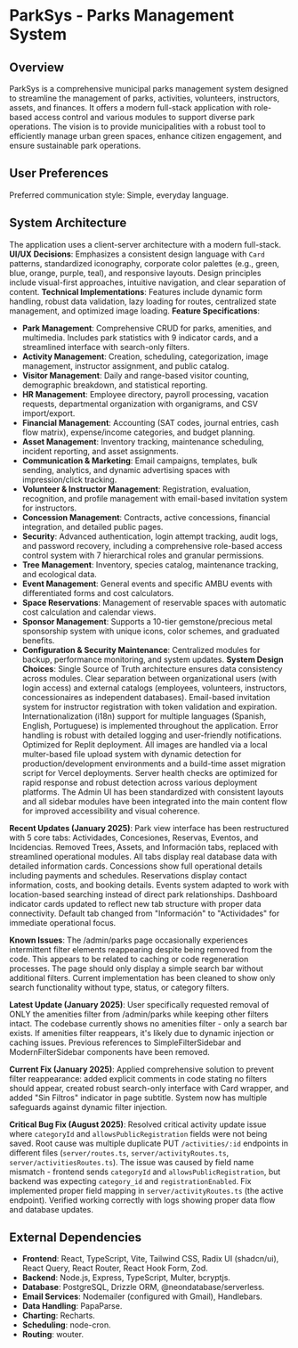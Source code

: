 # ParkSys - Parks Management System

## Overview
ParkSys is a comprehensive municipal parks management system designed to streamline the management of parks, activities, volunteers, instructors, assets, and finances. It offers a modern full-stack application with role-based access control and various modules to support diverse park operations. The vision is to provide municipalities with a robust tool to efficiently manage urban green spaces, enhance citizen engagement, and ensure sustainable park operations.

## User Preferences
Preferred communication style: Simple, everyday language.

## System Architecture
The application uses a client-server architecture with a modern full-stack.
**UI/UX Decisions**: Emphasizes a consistent design language with `Card` patterns, standardized iconography, corporate color palettes (e.g., green, blue, orange, purple, teal), and responsive layouts. Design principles include visual-first approaches, intuitive navigation, and clear separation of content.
**Technical Implementations**: Features include dynamic form handling, robust data validation, lazy loading for routes, centralized state management, and optimized image loading.
**Feature Specifications**:
- **Park Management**: Comprehensive CRUD for parks, amenities, and multimedia. Includes park statistics with 9 indicator cards, and a streamlined interface with search-only filters.
- **Activity Management**: Creation, scheduling, categorization, image management, instructor assignment, and public catalog.
- **Visitor Management**: Daily and range-based visitor counting, demographic breakdown, and statistical reporting.
- **HR Management**: Employee directory, payroll processing, vacation requests, departmental organization with organigrams, and CSV import/export.
- **Financial Management**: Accounting (SAT codes, journal entries, cash flow matrix), expense/income categories, and budget planning.
- **Asset Management**: Inventory tracking, maintenance scheduling, incident reporting, and asset assignments.
- **Communication & Marketing**: Email campaigns, templates, bulk sending, analytics, and dynamic advertising spaces with impression/click tracking.
- **Volunteer & Instructor Management**: Registration, evaluation, recognition, and profile management with email-based invitation system for instructors.
- **Concession Management**: Contracts, active concessions, financial integration, and detailed public pages.
- **Security**: Advanced authentication, login attempt tracking, audit logs, and password recovery, including a comprehensive role-based access control system with 7 hierarchical roles and granular permissions.
- **Tree Management**: Inventory, species catalog, maintenance tracking, and ecological data.
- **Event Management**: General events and specific AMBU events with differentiated forms and cost calculators.
- **Space Reservations**: Management of reservable spaces with automatic cost calculation and calendar views.
- **Sponsor Management**: Supports a 10-tier gemstone/precious metal sponsorship system with unique icons, color schemes, and graduated benefits.
- **Configuration & Security Maintenance**: Centralized modules for backup, performance monitoring, and system updates.
**System Design Choices**: Single Source of Truth architecture ensures data consistency across modules. Clear separation between organizational users (with login access) and external catalogs (employees, volunteers, instructors, concessionaires as independent databases). Email-based invitation system for instructor registration with token validation and expiration. Internationalization (i18n) support for multiple languages (Spanish, English, Portuguese) is implemented throughout the application. Error handling is robust with detailed logging and user-friendly notifications. Optimized for Replit deployment. All images are handled via a local multer-based file upload system with dynamic detection for production/development environments and a build-time asset migration script for Vercel deployments. Server health checks are optimized for rapid response and robust detection across various deployment platforms. The Admin UI has been standardized with consistent layouts and all sidebar modules have been integrated into the main content flow for improved accessibility and visual coherence.

**Recent Updates (January 2025)**: Park view interface has been restructured with 5 core tabs: Actividades, Concesiones, Reservas, Eventos, and Incidencias. Removed Trees, Assets, and Información tabs, replaced with streamlined operational modules. All tabs display real database data with detailed information cards. Concessions show full operational details including payments and schedules. Reservations display contact information, costs, and booking details. Events system adapted to work with location-based searching instead of direct park relationships. Dashboard indicator cards updated to reflect new tab structure with proper data connectivity. Default tab changed from "Información" to "Actividades" for immediate operational focus.

**Known Issues**: The /admin/parks page occasionally experiences intermittent filter elements reappearing despite being removed from the code. This appears to be related to caching or code regeneration processes. The page should only display a simple search bar without additional filters. Current implementation has been cleaned to show only search functionality without type, status, or category filters.

**Latest Update (January 2025)**: User specifically requested removal of ONLY the amenities filter from /admin/parks while keeping other filters intact. The codebase currently shows no amenities filter - only a search bar exists. If amenities filter reappears, it's likely due to dynamic injection or caching issues. Previous references to SimpleFilterSidebar and ModernFilterSidebar components have been removed.

**Current Fix (January 2025)**: Applied comprehensive solution to prevent filter reappearance: added explicit comments in code stating no filters should appear, created robust search-only interface with Card wrapper, and added "Sin Filtros" indicator in page subtitle. System now has multiple safeguards against dynamic filter injection.

**Critical Bug Fix (August 2025)**: Resolved critical activity update issue where `categoryId` and `allowsPublicRegistration` fields were not being saved. Root cause was multiple duplicate PUT `/activities/:id` endpoints in different files (`server/routes.ts`, `server/activityRoutes.ts`, `server/activitiesRoutes.ts`). The issue was caused by field name mismatch - frontend sends `categoryId` and `allowsPublicRegistration`, but backend was expecting `category_id` and `registrationEnabled`. Fix implemented proper field mapping in `server/activityRoutes.ts` (the active endpoint). Verified working correctly with logs showing proper data flow and database updates.

## External Dependencies
- **Frontend**: React, TypeScript, Vite, Tailwind CSS, Radix UI (shadcn/ui), React Query, React Router, React Hook Form, Zod.
- **Backend**: Node.js, Express, TypeScript, Multer, bcryptjs.
- **Database**: PostgreSQL, Drizzle ORM, @neondatabase/serverless.
- **Email Services**: Nodemailer (configured with Gmail), Handlebars.
- **Data Handling**: PapaParse.
- **Charting**: Recharts.
- **Scheduling**: node-cron.
- **Routing**: wouter.